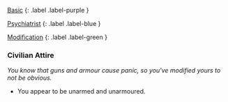 
[Basic](Game/Basic-List)
{: .label .label-purple }

[Psychiatrist](Game/Psychiatrist)
{: .label .label-blue }

[Modification](Game/Modification-List)
{: .label .label-green }
### Civilian Attire
*You know that guns and armour cause panic, so you've modified yours to not be obvious.*
* You appear to be unarmed and unarmoured.

